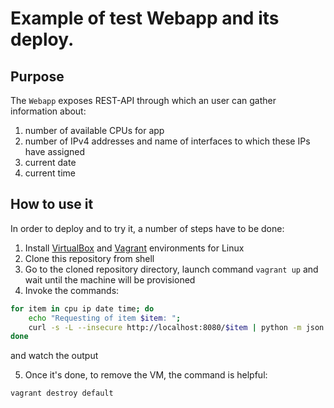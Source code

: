 # Example of test Webapp and its deploy.
## Purpose
The `Webapp` exposes REST-API through which an user can gather information about:
1. number of available CPUs for app
2. number of IPv4 addresses and name of interfaces to which these IPs have assigned
3. current date
4. current time

## How to use it
In order to deploy and to try it, a number of steps have to be done:
1. Install [VirtualBox](https://www.virtualbox.org/wiki/Downloads) and [Vagrant](https://www.vagrantup.com/downloads.html) environments for Linux
2. Clone this repository from shell
3. Go to the cloned repository directory, launch command `vagrant up` and wait until the machine will be provisioned
4. Invoke the commands:

```bash
for item in cpu ip date time; do
    echo "Requesting of item $item: ";
    curl -s -L --insecure http://localhost:8080/$item | python -m json.tool;
done
```
and watch the output

5. Once it's done, to remove the VM, the command is helpful:

```bash
vagrant destroy default
```
